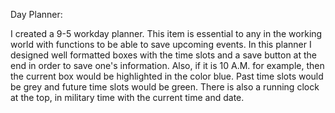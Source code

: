 Day Planner:

I created a 9-5 workday planner. This item is essential to any in the working world with functions to be able to save upcoming events. In this planner I designed well formatted boxes with the time slots and a save button at the end in order to save one's information. Also, if it is 10 A.M. for example, then the current box would be highlighted in the color blue. Past time slots would be grey and future time slots would be green. There is also a running clock at the top, in military time with the current time and date. 

